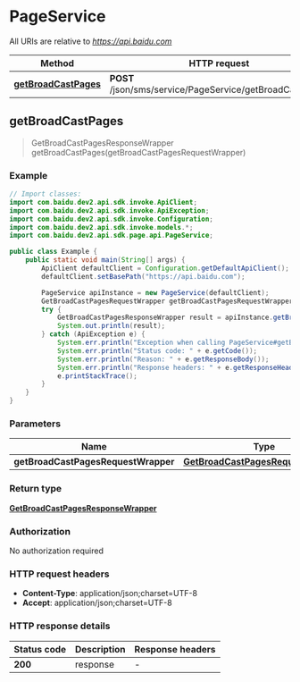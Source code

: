 # PageService

All URIs are relative to *https://api.baidu.com*

Method | HTTP request | Description
------------- | ------------- | -------------
[**getBroadCastPages**](PageService.md#getBroadCastPages) | **POST** /json/sms/service/PageService/getBroadCastPages | 



## getBroadCastPages

> GetBroadCastPagesResponseWrapper getBroadCastPages(getBroadCastPagesRequestWrapper)



### Example

```java
// Import classes:
import com.baidu.dev2.api.sdk.invoke.ApiClient;
import com.baidu.dev2.api.sdk.invoke.ApiException;
import com.baidu.dev2.api.sdk.invoke.Configuration;
import com.baidu.dev2.api.sdk.invoke.models.*;
import com.baidu.dev2.api.sdk.page.api.PageService;

public class Example {
    public static void main(String[] args) {
        ApiClient defaultClient = Configuration.getDefaultApiClient();
        defaultClient.setBasePath("https://api.baidu.com");

        PageService apiInstance = new PageService(defaultClient);
        GetBroadCastPagesRequestWrapper getBroadCastPagesRequestWrapper = new GetBroadCastPagesRequestWrapper(); // GetBroadCastPagesRequestWrapper | 
        try {
            GetBroadCastPagesResponseWrapper result = apiInstance.getBroadCastPages(getBroadCastPagesRequestWrapper);
            System.out.println(result);
        } catch (ApiException e) {
            System.err.println("Exception when calling PageService#getBroadCastPages");
            System.err.println("Status code: " + e.getCode());
            System.err.println("Reason: " + e.getResponseBody());
            System.err.println("Response headers: " + e.getResponseHeaders());
            e.printStackTrace();
        }
    }
}
```

### Parameters


Name | Type | Description  | Notes
------------- | ------------- | ------------- | -------------
 **getBroadCastPagesRequestWrapper** | [**GetBroadCastPagesRequestWrapper**](GetBroadCastPagesRequestWrapper.md)|  |

### Return type

[**GetBroadCastPagesResponseWrapper**](GetBroadCastPagesResponseWrapper.md)

### Authorization

No authorization required

### HTTP request headers

- **Content-Type**: application/json;charset=UTF-8
- **Accept**: application/json;charset=UTF-8


### HTTP response details
| Status code | Description | Response headers |
|-------------|-------------|------------------|
| **200** | response |  -  |

